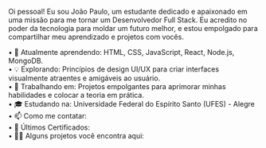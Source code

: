 Oi pessoal! Eu sou João Paulo, um estudante dedicado e apaixonado em uma missão para me tornar um Desenvolvedor Full Stack. Eu acredito no poder da tecnologia para moldar um futuro melhor, e estou empolgado para compartilhar meu aprendizado e projetos com vocês.  
  
• 🌱 Atualmente aprendendo: HTML, CSS, JavaScript, React, Node.js, MongoDB.  
• 💡 Explorando: Princípios de design UI/UX para criar interfaces visualmente atraentes e amigáveis ao usuário.  
• 🚀 Trabalhando em: Projetos empolgantes para aprimorar minhas habilidades e colocar a teoria em prática.  
• 🎓 Estudando na: Universidade Federal do Espírito Santo (UFES) - Alegre  
• 📫 Como me contatar:  
• 🚀 Últimos Certificados:  
• 👨‍💻 Alguns projetos você encontra aqui: 

